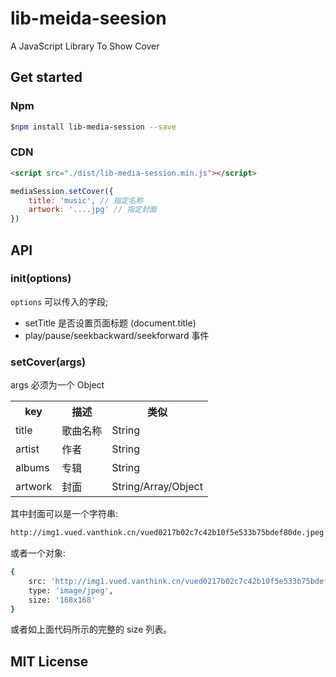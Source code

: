 # lib-meida-seesion

A JavaScript Library To Show Cover

## Get started

### Npm

``` bash
$npm install lib-media-session --save
```

### CDN

``` html
<script src="./dist/lib-media-session.min.js"></script>
```

``` js
mediaSession.setCover({
    title: 'music', // 指定名称
    artwork: '....jpg' // 指定封面
})

```

## API

### init(options)

 `options` 可以传入的字段;

 + setTitle 是否设置页面标题 (document.title)
 + play/pause/seekbackward/seekforward 事件

### setCover(args)

args 必须为一个 Object

<table width="100%">
    <tr>
        <th>key</th>
        <th>描述</th>
        <th>类似</th>
    </tr>
    <tr>
        <td>title</td>
        <td>歌曲名称</td>
        <td>String</td>
    </tr>
    <tr>
        <td>artist</td>
        <td>作者</td>
        <td>String</td>
    </tr>
    <tr>
        <td>albums</td>
        <td>专辑</td>
        <td>String</td>
    </tr>
    <tr>
        <td>artwork</td>
        <td>封面</td>
        <td>String/Array/Object</td>
    </tr>
</table>

其中封面可以是一个字符串:

``` bash
http://img1.vued.vanthink.cn/vued0217b02c7c42b10f5e533b75bdef80de.jpeg
```

或者一个对象:

``` bash
{
    src: 'http://img1.vued.vanthink.cn/vued0217b02c7c42b10f5e533b75bdef80de.jpeg',
    type: 'image/jpeg',
    size: '168x168'
}
```

或者如上面代码所示的完整的 size 列表。


## MIT License





